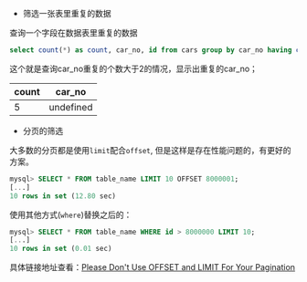 - 筛选一张表里重复的数据

查询一个字段在数据表里重复的数据
```sql
select count(*) as count, car_no, id from cars group by car_no having count > 2;
```

这个就是查询car_no重复的个数大于2的情况，显示出重复的car_no；

| count         | car_no        |
| ------------- |:-------------:|
| 5             | undefined     |

- 分页的筛选

大多数的分页都是使用`limit`配合`offset`, 但是这样是存在性能问题的，有更好的方案。

```sql
mysql> SELECT * FROM table_name LIMIT 10 OFFSET 8000001;
[...]
10 rows in set (12.80 sec)
```

使用其他方式(`where`)替换之后的：

```sql
mysql> SELECT * FROM table_name WHERE id > 8000000 LIMIT 10;
[...]
10 rows in set (0.01 sec)
```

具体链接地址查看：[Please Don't Use OFFSET and LIMIT For Your Pagination](https://hackernoon.com/please-dont-use-offset-and-limit-for-your-pagination-8ux3u4y)



